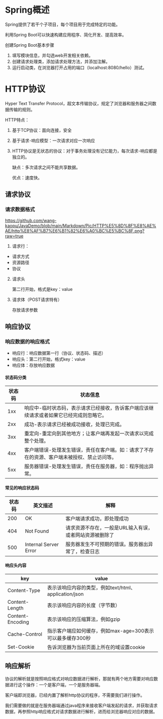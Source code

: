 # Spring概述

Spring提供了若干个子项目，每个项目用于完成特定的功能。

利用Spring Boot可以快速构建应用程序、简化开发、提高效率。

创建Spring Boot基本步骤

1. 填写模块信息，并勾选web开发相关依赖。
2. 创建请求处理类，添加请求处理方法，并添加注解。
3. 运行启动类，在浏览器打开占用的端口（localhost:8080/hello）测试。

# HTTP协议

Hyper Text Transfer Protocol，超文本传输协议，规定了浏览器和服务器之间数据传输的规则。

HTTP特点：

1. 基于TCP协议：面向连接，安全

2. 基于请求-响应模型：一次请求对应一次响应

3. HTTP协议是无状态的协议：对于事务处理没有记忆能力，每次请求-响应都是独立的。

   缺点：多次请求之间不能共享数据。

   优点：速度快。

## 请求协议

### 请求数据格式

<img>https://github.com/wang-kaopu/JavaDemo/blob/main/Markdown/Pic/HTTP%E5%8D%8F%E8%AE%AE/http%E8%AF%B7%E6%B1%82%E6%A0%BC%E5%BC%8F.png?raw=true </img>

1. 请求行：

- 请求方式
- 资源路径
- 协议

2. 请求头

   第二行开始，格式是key：value

3. 请求体（POST请求特有）

   存放请求参数 

## 响应协议

### 响应数据的响应格式

- 响应行：响应数据第一行（协议、状态码、描述）
- 响应头：第二行开始，格式key：value
- 响应体：存放响应数据

#### 状态码分类

| 状态码 | 状态信息                                                     |
| ------ | ------------------------------------------------------------ |
| 1xx    | 响应中-临时状态码，表示请求已经接收，告诉客户端应该继续请求或者如果它已经完成则忽略它。 |
| 2xx    | 成功-表示请求已经被成功接收，处理已完成。                    |
| 3xx    | 重定向-重定向到其他地方；让客户端再发起一次请求以完成整个处理。 |
| 4xx    | 客户端错误-处理发生错误，责任在客户端。如：请求了不存在的资源、客户端未被授权、禁止访问等。 |
| 5xx    | 服务器错误-处理发生错误，责任在服务器，如：程序抛出异常。    |

#### 常见的响应状态码

| 状态码 | 英文描述              | 解释                                                    |
| ------ | --------------------- | ------------------------------------------------------- |
| 200    | OK                    | 客户端请求成功，即处理成功                              |
| 404    | Not Found             | 请求资源不存在，一般是URL输入有误，或者网站资源被删除了 |
| 500    | Internal Server Error | 服务器发生不可预期的错误。服务器出异常了，检查日志      |

#### 响应头内容

| key              | value                                                      |
| ---------------- | ---------------------------------------------------------- |
| Content-Type     | 表示该响应内容的类型，例如text/html、application/json      |
| Content-Length   | 表示该响应内容的长度（字节数）                             |
| Content-Encoding | 表示该响应的压缩算法，例如gzip                             |
| Cache-Control    | 指示客户端应如何缓存，例如max-age=300表示可以最多缓存300秒 |
| Set-Cookie       | 告诉浏览器为当前页面上所在的域设置cookie                   |

## 响应解析

协议的解析就是按照响应格式对响应数据进行解析，那就有两个地方需要对响应数据进行这个操作：一个是客户端，一个是服务器端。

客户端即浏览器，已经内置了解析http协议的程序，不需要我们进行操作。

我们需要做的就是在服务器端通过java程序来接收客户端发起的请求，并获取请求数据，再参照http响应格式对请求数据进行解析，进而给浏览器响应对应的数据。